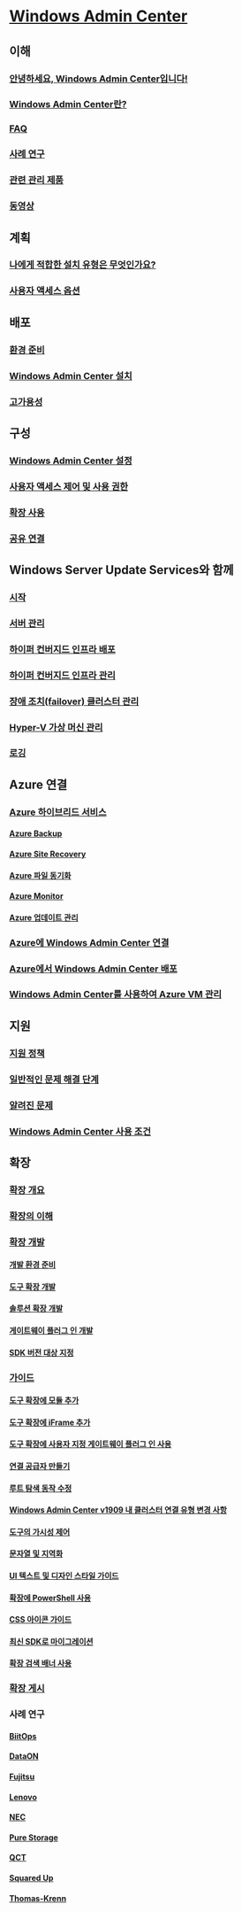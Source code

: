 # [Windows Admin Center](overview.md)

## 이해
### [안녕하세요, Windows Admin Center입니다!](understand/windows-admin-center.md)
### [Windows Admin Center란?](understand/what-is.md)
### [FAQ](understand/faq.md)
### [사례 연구](understand/case-studies.md)
### [관련 관리 제품](understand/related-management.md)
### [동영상](understand/videos.md)

## 계획
### [나에게 적합한 설치 유형은 무엇인가요?](plan/installation-options.md)
### [사용자 액세스 옵션](plan/user-access-options.md)

## 배포
### [환경 준비](deploy/prepare-environment.md)
### [Windows Admin Center 설치](deploy/install.md)
### [고가용성](deploy/high-availability.md)


## 구성
### [Windows Admin Center 설정](configure/settings.md)
### [사용자 액세스 제어 및 사용 권한](configure/user-access-control.md)
### [확장 사용](configure/using-extensions.md)
### [공유 연결](configure/shared-connections.md)

## Windows Server Update Services와 함께
### [시작](use/get-started.md)
### [서버 관리](use/manage-servers.md)
### [하이퍼 컨버지드 인프라 배포](use/deploy-hyperconverged-infrastructure.md)
### [하이퍼 컨버지드 인프라 관리](use/manage-hyper-converged.md)
### [장애 조치(failover) 클러스터 관리](use/manage-failover-clusters.md)
### [Hyper-V 가상 머신 관리](use/manage-virtual-machines.md)
### [로깅](use/logging.md)


## Azure 연결
### [Azure 하이브리드 서비스](azure/index.md)
#### [Azure Backup](azure/azure-backup.md)
#### [Azure Site Recovery](azure/azure-site-recovery.md)
#### [Azure 파일 동기화](azure/azure-file-sync.md)
#### [Azure Monitor](azure/azure-monitor.md)
#### [Azure 업데이트 관리](azure/azure-update-management.md)
### [Azure에 Windows Admin Center 연결](azure/azure-integration.md)
### [Azure에서 Windows Admin Center 배포](azure/deploy-wac-in-azure.md)
### [Windows Admin Center를 사용하여 Azure VM 관리](azure/manage-azure-vms.md)

## 지원
### [지원 정책](support/index.md)
### [일반적인 문제 해결 단계](support/troubleshooting.md)
### [알려진 문제](support/known-issues.md)
### [Windows Admin Center 사용 조건](../../windows-server-licensing/windows-admin-center-licensing.md)

## 확장
### [확장 개요](extend/extensibility-overview.md)
### [확장의 이해](extend/understand-extensions.md)
### [확장 개발](extend/developing-extensions.md)
#### [개발 환경 준비](extend/prepare-development-environment.md)
#### [도구 확장 개발](extend/develop-tool.md)
#### [솔루션 확장 개발](extend/develop-solution.md)
#### [게이트웨이 플러그 인 개발](extend/develop-gateway-plugin.md)
#### [SDK 버전 대상 지정](extend/target-sdk-version.md)
### [가이드](extend/guides.md)
#### [도구 확장에 모듈 추가](extend/guides/add-module.md)
#### [도구 확장에 iFrame 추가](extend/guides/add-iFrame.md)
#### [도구 확장에 사용자 지정 게이트웨이 플러그 인 사용](extend/guides/use-custom-gateway-plugin.md)
#### [연결 공급자 만들기](extend/guides/create-connection-provider.md)
#### [루트 탐색 동작 수정](extend/guides/modify-root-navigation.md)
#### [Windows Admin Center v1909 내 클러스터 연결 유형 변경 사항](extend/guides/cluster-connection-change-wac-1909.md)
#### [도구의 가시성 제어](extend/guides/dynamic-tool-display.md)
#### [문자열 및 지역화](extend/guides/strings-localization.md)
#### [UI 텍스트 및 디자인 스타일 가이드](extend/guides/ui-text-style-guide.md)
#### [확장에 PowerShell 사용](extend/guides/powershell.md)
#### [CSS 아이콘 가이드](extend/guides/cssicons.md)
#### [최신 SDK로 마이그레이션](extend/guides/migration-guide-0_1-1_0.md)
#### [확장 검색 배너 사용](extend/guides/extension-discovery-banner.md)
### [확장 게시](extend/publish-extensions.md)
### 사례 연구
#### [BiitOps](extend/case-studies/biitops.md)
#### [DataON](extend/case-studies/dataon.md)
#### [Fujitsu](extend/case-studies/fujitsu.md)
#### [Lenovo](extend/case-studies/lenovo.md)
#### [NEC](extend/case-studies/nec.md)
#### [Pure Storage](extend/case-studies/purestorage.md)
#### [QCT](extend/case-studies/qct.md)
#### [Squared Up](extend/case-studies/squared-up.md)
#### [Thomas-Krenn](extend/case-studies/thomas-krenn.md)


